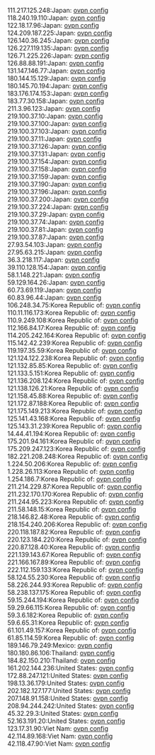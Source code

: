 111.217.125.248:Japan: [ovpn config](vpn/111_217_125_248.ovpn)  
118.240.19.110:Japan: [ovpn config](vpn/118_240_19_110.ovpn)  
122.18.17.96:Japan: [ovpn config](vpn/122_18_17_96.ovpn)  
124.209.187.225:Japan: [ovpn config](vpn/124_209_187_225.ovpn)  
126.140.36.245:Japan: [ovpn config](vpn/126_140_36_245.ovpn)  
126.227.119.135:Japan: [ovpn config](vpn/126_227_119_135.ovpn)  
126.71.225.226:Japan: [ovpn config](vpn/126_71_225_226.ovpn)  
126.88.88.191:Japan: [ovpn config](vpn/126_88_88_191.ovpn)  
131.147.146.77:Japan: [ovpn config](vpn/131_147_146_77.ovpn)  
180.144.15.129:Japan: [ovpn config](vpn/180_144_15_129.ovpn)  
180.145.70.194:Japan: [ovpn config](vpn/180_145_70_194.ovpn)  
183.176.174.153:Japan: [ovpn config](vpn/183_176_174_153.ovpn)  
183.77.30.158:Japan: [ovpn config](vpn/183_77_30_158.ovpn)  
211.3.96.123:Japan: [ovpn config](vpn/211_3_96_123.ovpn)  
219.100.37.10:Japan: [ovpn config](vpn/219_100_37_10.ovpn)  
219.100.37.100:Japan: [ovpn config](vpn/219_100_37_100.ovpn)  
219.100.37.103:Japan: [ovpn config](vpn/219_100_37_103.ovpn)  
219.100.37.11:Japan: [ovpn config](vpn/219_100_37_11.ovpn)  
219.100.37.126:Japan: [ovpn config](vpn/219_100_37_126.ovpn)  
219.100.37.131:Japan: [ovpn config](vpn/219_100_37_131.ovpn)  
219.100.37.154:Japan: [ovpn config](vpn/219_100_37_154.ovpn)  
219.100.37.158:Japan: [ovpn config](vpn/219_100_37_158.ovpn)  
219.100.37.159:Japan: [ovpn config](vpn/219_100_37_159.ovpn)  
219.100.37.190:Japan: [ovpn config](vpn/219_100_37_190.ovpn)  
219.100.37.196:Japan: [ovpn config](vpn/219_100_37_196.ovpn)  
219.100.37.200:Japan: [ovpn config](vpn/219_100_37_200.ovpn)  
219.100.37.224:Japan: [ovpn config](vpn/219_100_37_224.ovpn)  
219.100.37.29:Japan: [ovpn config](vpn/219_100_37_29.ovpn)  
219.100.37.74:Japan: [ovpn config](vpn/219_100_37_74.ovpn)  
219.100.37.81:Japan: [ovpn config](vpn/219_100_37_81.ovpn)  
219.100.37.87:Japan: [ovpn config](vpn/219_100_37_87.ovpn)  
27.93.54.103:Japan: [ovpn config](vpn/27_93_54_103.ovpn)  
27.95.63.215:Japan: [ovpn config](vpn/27_95_63_215.ovpn)  
36.3.218.117:Japan: [ovpn config](vpn/36_3_218_117.ovpn)  
39.110.128.154:Japan: [ovpn config](vpn/39_110_128_154.ovpn)  
58.1.148.221:Japan: [ovpn config](vpn/58_1_148_221.ovpn)  
59.129.164.26:Japan: [ovpn config](vpn/59_129_164_26.ovpn)  
60.73.69.119:Japan: [ovpn config](vpn/60_73_69_119.ovpn)  
60.83.96.44:Japan: [ovpn config](vpn/60_83_96_44.ovpn)  
106.248.34.75:Korea Republic of: [ovpn config](vpn/106_248_34_75.ovpn)  
110.11.116.173:Korea Republic of: [ovpn config](vpn/110_11_116_173.ovpn)  
110.9.249.108:Korea Republic of: [ovpn config](vpn/110_9_249_108.ovpn)  
112.166.84.17:Korea Republic of: [ovpn config](vpn/112_166_84_17.ovpn)  
114.205.242.164:Korea Republic of: [ovpn config](vpn/114_205_242_164.ovpn)  
115.142.42.239:Korea Republic of: [ovpn config](vpn/115_142_42_239.ovpn)  
119.197.35.59:Korea Republic of: [ovpn config](vpn/119_197_35_59.ovpn)  
121.124.122.238:Korea Republic of: [ovpn config](vpn/121_124_122_238.ovpn)  
121.132.85.85:Korea Republic of: [ovpn config](vpn/121_132_85_85.ovpn)  
121.133.5.151:Korea Republic of: [ovpn config](vpn/121_133_5_151.ovpn)  
121.136.208.124:Korea Republic of: [ovpn config](vpn/121_136_208_124.ovpn)  
121.138.126.21:Korea Republic of: [ovpn config](vpn/121_138_126_21.ovpn)  
121.158.45.88:Korea Republic of: [ovpn config](vpn/121_158_45_88.ovpn)  
121.172.87.188:Korea Republic of: [ovpn config](vpn/121_172_87_188.ovpn)  
121.175.149.213:Korea Republic of: [ovpn config](vpn/121_175_149_213.ovpn)  
125.141.43.168:Korea Republic of: [ovpn config](vpn/125_141_43_168.ovpn)  
125.143.31.239:Korea Republic of: [ovpn config](vpn/125_143_31_239.ovpn)  
14.44.41.194:Korea Republic of: [ovpn config](vpn/14_44_41_194.ovpn)  
175.201.94.161:Korea Republic of: [ovpn config](vpn/175_201_94_161.ovpn)  
175.209.247.123:Korea Republic of: [ovpn config](vpn/175_209_247_123.ovpn)  
182.221.208.248:Korea Republic of: [ovpn config](vpn/182_221_208_248.ovpn)  
1.224.50.206:Korea Republic of: [ovpn config](vpn/1_224_50_206.ovpn)  
1.228.26.113:Korea Republic of: [ovpn config](vpn/1_228_26_113.ovpn)  
1.254.186.7:Korea Republic of: [ovpn config](vpn/1_254_186_7.ovpn)  
211.214.229.87:Korea Republic of: [ovpn config](vpn/211_214_229_87.ovpn)  
211.232.170.170:Korea Republic of: [ovpn config](vpn/211_232_170_170.ovpn)  
211.244.95.223:Korea Republic of: [ovpn config](vpn/211_244_95_223.ovpn)  
211.58.148.15:Korea Republic of: [ovpn config](vpn/211_58_148_15.ovpn)  
218.146.82.48:Korea Republic of: [ovpn config](vpn/218_146_82_48.ovpn)  
218.154.240.206:Korea Republic of: [ovpn config](vpn/218_154_240_206.ovpn)  
220.118.187.82:Korea Republic of: [ovpn config](vpn/220_118_187_82.ovpn)  
220.123.184.220:Korea Republic of: [ovpn config](vpn/220_123_184_220.ovpn)  
220.87.128.40:Korea Republic of: [ovpn config](vpn/220_87_128_40.ovpn)  
221.139.143.67:Korea Republic of: [ovpn config](vpn/221_139_143_67.ovpn)  
221.166.167.89:Korea Republic of: [ovpn config](vpn/221_166_167_89.ovpn)  
222.112.159.133:Korea Republic of: [ovpn config](vpn/222_112_159_133.ovpn)  
58.124.55.230:Korea Republic of: [ovpn config](vpn/58_124_55_230.ovpn)  
58.226.244.93:Korea Republic of: [ovpn config](vpn/58_226_244_93.ovpn)  
58.238.137.175:Korea Republic of: [ovpn config](vpn/58_238_137_175.ovpn)  
59.15.244.194:Korea Republic of: [ovpn config](vpn/59_15_244_194.ovpn)  
59.29.66.115:Korea Republic of: [ovpn config](vpn/59_29_66_115.ovpn)  
59.3.6.182:Korea Republic of: [ovpn config](vpn/59_3_6_182.ovpn)  
59.6.65.31:Korea Republic of: [ovpn config](vpn/59_6_65_31.ovpn)  
61.101.49.157:Korea Republic of: [ovpn config](vpn/61_101_49_157.ovpn)  
61.85.114.59:Korea Republic of: [ovpn config](vpn/61_85_114_59.ovpn)  
189.146.79.249:Mexico: [ovpn config](vpn/189_146_79_249.ovpn)  
180.180.86.106:Thailand: [ovpn config](vpn/180_180_86_106.ovpn)  
184.82.150.210:Thailand: [ovpn config](vpn/184_82_150_210.ovpn)  
161.202.144.236:United States: [ovpn config](vpn/161_202_144_236.ovpn)  
172.88.247.121:United States: [ovpn config](vpn/172_88_247_121.ovpn)  
198.13.36.179:United States: [ovpn config](vpn/198_13_36_179.ovpn)  
202.182.127.177:United States: [ovpn config](vpn/202_182_127_177.ovpn)  
207.148.91.158:United States: [ovpn config](vpn/207_148_91_158.ovpn)  
208.94.244.242:United States: [ovpn config](vpn/208_94_244_242.ovpn)  
45.32.29.3:United States: [ovpn config](vpn/45_32_29_3.ovpn)  
52.163.191.20:United States: [ovpn config](vpn/52_163_191_20.ovpn)  
123.17.31.90:Viet Nam: [ovpn config](vpn/123_17_31_90.ovpn)  
42.114.89.168:Viet Nam: [ovpn config](vpn/42_114_89_168.ovpn)  
42.118.47.90:Viet Nam: [ovpn config](vpn/42_118_47_90.ovpn)  
